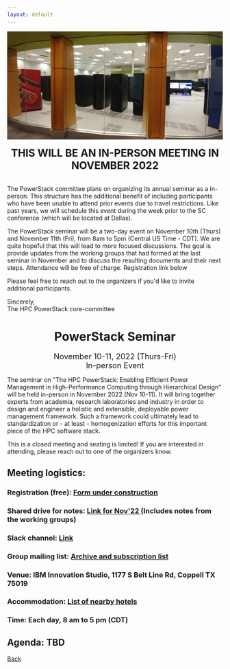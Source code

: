 ```yaml
---
layout: default
---
```


![](images/venue_ps22.jpg)

<p align="center"><font size="+2"><b>THIS WILL BE AN IN-PERSON MEETING IN NOVEMBER 2022</b></font></p><br/>
The PowerStack committee plans on organizing its annual seminar as a in-person. This structure has the additional benefit of including participants who have been unable to attend prior events due to travel restrictions. Like past years, we will schedule this event during the week prior to the SC conference (which will be located at Dallas).

The PowerStack seminar will be a two-day event on November 10th (Thurs) and November 11th (Fri), from 8am to 5pm (Central US Time - CDT). 
We are quite hopeful that this will lead to more focused discussions.  The goal is provide updates from the working groups that had formed at the last seminar in November and to discuss the resulting documents and their next steps. Attendance will be free of charge. Registration link below 

Please feel free to reach out to the organizers if you'd like to invite additional participants.

Sincerely,<br/>
The HPC PowerStack core-committee

<h1 align="center">PowerStack Seminar</h1>

<p align="center"><font size="+1">November 10-11, 2022 (Thurs-Fri)<br/>In-person Event</font></p>

The seminar on "The HPC PowerStack: Enabling Efficient Power Management in
High-Performance Computing through Hierarchical Design" will be held in-person in November 2022 (Nov 10-11). It will bring together experts from academia, research
laboratories and industry in order to design and engineer a holistic and
extensible, deployable power management framework.  Such a framework could
ultimately lead to standardization or - at least - homogenization efforts for
this important piece of the HPC software stack.

This is a closed meeting and seating is limited! If you are interested in attending, please reach out to one of the organizers know.


## Meeting logistics:

### Registration (free): <a href=""> Form under construction </a>

### Shared drive for notes: <a href="https://drive.google.com/drive/folders/1QwVkTRtYYStt_hCNXNydCUzzm2luWJ26?usp=sharing"> Link for Nov'22 </a> (Includes notes from the working groups)

### Slack channel: <a href="https://powerstack.slack.com/"> Link </a>

### Group mailing list: <a href="https://groups.google.com/forum/#!forum/powerstack-announce"> Archive and subscription list </a>

### Venue: IBM Innovation Studio, 1177 S Belt Line Rd, Coppell TX 75019

### Accommodation: <a href="PS_2022_hotels.pdf"> List of nearby hotels </a>

### Time: Each day, 8 am to 5 pm (CDT)


## Agenda: TBD

[Back](./)
